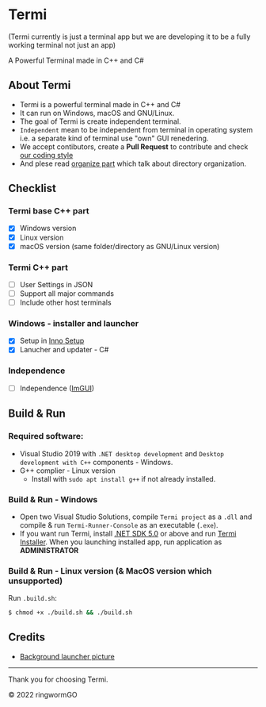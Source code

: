 # Termi
(Termi currently is just a terminal app but we are developing it to be a fully working terminal not just an app)

A Powerful Terminal made in C++ and C#

## About Termi
- Termi is a powerful terminal made in C++ and C#
- It can run on Windows, macOS and GNU/Linux.
- The goal of Termi is create independent terminal.
- `Independent` mean to be independent from terminal in operating system i.e. a separate kind of terminal use "own" GUI renedering.
- We accept contibutors, create a **Pull Request** to contribute and check [our coding style](https://github.com/ringwormGO-organization/Termi/blob/main/CONTRIBUTING.md)
- And plese read [organize part](https://github.com/ringwormGO-organization/Termi/blob/main/CONTRIBUTING.md#code-organization) which talk about directory organization.

## Checklist
### Termi base C++ part
- [x] Windows version
- [x] Linux version
- [x] macOS version (same folder/directory as GNU/Linux version)

### Termi C++ part
- [ ] User Settings in JSON
- [ ] Support all major commands
- [ ] Include other host terminals

### Windows - installer and launcher
- [x] Setup in [Inno Setup](https://github.com/jrsoftware/issrc)
- [x] Lanucher and updater - C#

### Independence
- [ ] Independence ([ImGUI](https://github.com/ocornut/imgui))

## Build & Run
### Required software:

- Visual Studio 2019 with `.NET desktop development` and `Desktop development with C++` components - Windows.
- G++ complier - Linux version
  - Install with ```sudo apt install g++``` if not already installed.

### Build & Run - Windows
- Open two Visual Studio Solutions, compile `Termi project` as a `.dll` and compile & run `Termi-Runner-Console` as an executable (`.exe`).
- If you want run Termi, install [.NET SDK 5.0](https://dotnet.microsoft.com/en-us/download/dotnet/5.0) or above and run [Termi Installer](https://github.com/ringwormGO-organization/Termi/blob/main/Termi-Windows/Installer/Termi.exe). When you launching installed app, run application as **ADMINISTRATOR**

### Build & Run - Linux version (& MacOS version which unsupported)
Run `.build.sh`:

```sh
$ chmod +x ./build.sh && ./build.sh
```

## Credits
- [Background launcher picture](https://pixabay.com/photos/leaf-maple-autumn-foliage-botany-3865014/)
____________________________________

Thank you for choosing Termi.

© 2022 ringwormGO
